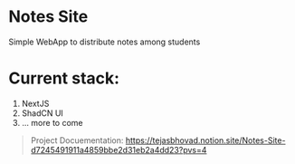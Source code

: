 # Notes Site

Simple WebApp to distribute notes among students

# Current stack:

1.  NextJS
2.  ShadCN UI
3.  ... more to come

> Project Docuementation: https://tejasbhovad.notion.site/Notes-Site-d7245491911a4859bbe2d31eb2a4dd23?pvs=4
